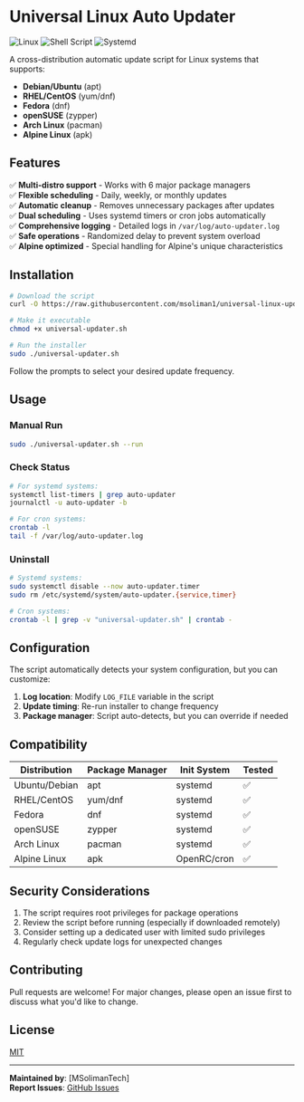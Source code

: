 # Universal Linux Auto Updater

![Linux](https://img.shields.io/badge/Linux-FCC624?style=for-the-badge&logo=linux&logoColor=black)
![Shell Script](https://img.shields.io/badge/Shell_Script-121011?style=for-the-badge&logo=gnu-bash&logoColor=white)
![Systemd](https://img.shields.io/badge/systemd-000000?style=for-the-badge&logo=systemd&logoColor=white)

A cross-distribution automatic update script for Linux systems that supports:
- **Debian/Ubuntu** (apt)
- **RHEL/CentOS** (yum/dnf)
- **Fedora** (dnf)
- **openSUSE** (zypper)
- **Arch Linux** (pacman)
- **Alpine Linux** (apk)

## Features

✅ **Multi-distro support** - Works with 6 major package managers  
✅ **Flexible scheduling** - Daily, weekly, or monthly updates  
✅ **Automatic cleanup** - Removes unnecessary packages after updates  
✅ **Dual scheduling** - Uses systemd timers or cron jobs automatically  
✅ **Comprehensive logging** - Detailed logs in `/var/log/auto-updater.log`  
✅ **Safe operations** - Randomized delay to prevent system overload  
✅ **Alpine optimized** - Special handling for Alpine's unique characteristics  

## Installation

```bash
# Download the script
curl -O https://raw.githubusercontent.com/msoliman1/universal-linux-updater/main/universal-updater.sh

# Make it executable
chmod +x universal-updater.sh

# Run the installer
sudo ./universal-updater.sh
```

Follow the prompts to select your desired update frequency.

## Usage

### Manual Run
```bash
sudo ./universal-updater.sh --run
```

### Check Status
```bash
# For systemd systems:
systemctl list-timers | grep auto-updater
journalctl -u auto-updater -b

# For cron systems:
crontab -l
tail -f /var/log/auto-updater.log
```

### Uninstall
```bash
# Systemd systems:
sudo systemctl disable --now auto-updater.timer
sudo rm /etc/systemd/system/auto-updater.{service,timer}

# Cron systems:
crontab -l | grep -v "universal-updater.sh" | crontab -
```

## Configuration

The script automatically detects your system configuration, but you can customize:

1. **Log location**: Modify `LOG_FILE` variable in the script
2. **Update timing**: Re-run installer to change frequency
3. **Package manager**: Script auto-detects, but you can override if needed

## Compatibility

| Distribution  | Package Manager | Init System  | Tested  |
|--------------|----------------|-------------|---------|
| Ubuntu/Debian | apt           | systemd     | ✅      |
| RHEL/CentOS  | yum/dnf       | systemd     | ✅      |
| Fedora       | dnf           | systemd     | ✅      |
| openSUSE     | zypper        | systemd     | ✅      |
| Arch Linux   | pacman        | systemd     | ✅      |
| Alpine Linux | apk           | OpenRC/cron | ✅      |

## Security Considerations

1. The script requires root privileges for package operations
2. Review the script before running (especially if downloaded remotely)
3. Consider setting up a dedicated user with limited sudo privileges
4. Regularly check update logs for unexpected changes

## Contributing

Pull requests are welcome! For major changes, please open an issue first to discuss what you'd like to change.

## License

[MIT](https://choosealicense.com/licenses/mit/)

---

**Maintained by**: [MSolimanTech]  
**Report Issues**: [GitHub Issues](https://github.com/msolimantech1/universal-linux-updater/issues)
```
